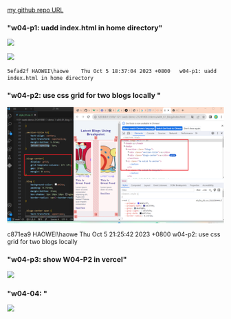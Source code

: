 [my github repo URL]('https://github.com/haowei212410061/1121-sweb-demo-212410061')

### "w04-p1: uadd index.html in home directory"
![](w04-p1.png)

![](w04-p1.png)

```
5efad2f HAOWEI\haowe    Thu Oct 5 18:37:04 2023 +0800   w04-p1: uadd index.html in home directory
```

### "w04-p2: use css grid for two blogs locally "
![](w04-p2.png)

c871ea9 HAOWEI\haowe    Thu Oct 5 21:25:42 2023 +0800   w04-p2: use css grid for two blogs locally

### "w04-p3: show W04-P2 in vercel"
![](w04-p3.png)


### "w04-04: "
![](w04-p4.png)

